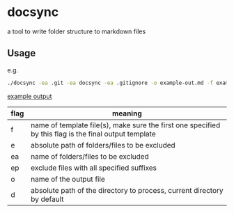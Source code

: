 # docsync

a tool to write folder structure to markdown files

## Usage

e.g.

```bash
./docsync -ea .git -ea docsync -ea .gitignore -o example-out.md -f example.tmpl
```

[example output](example-out.md)

| flag | meaning                                                                                               |
| ---- | ----------------------------------------------------------------------------------------------------- |
| f    | name of template file(s), make sure the first one specified by this flag is the final output template |
| e    | absolute path of folders/files to be excluded                                                         |
| ea   | name of  folders/files to be excluded                                                                 |
| ep   | exclude files with all specified suffixes                                                             |
| o    | name of the output file                                                                               |
| d    | absolute path of the directory to process, current directory by default                               |
